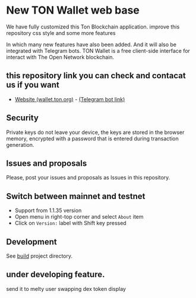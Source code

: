 # New TON Wallet web base 
We have fully customized this Ton Blockchain application. improve this repository css style and some more features

In which many new features have also been added. And it will also be integrated with Telegram bots.
TON Wallet is a free client-side interface for interact with The Open Network blockchain.

## this repository link you can check and contacat us if you want
- [Website (wallet.ton.org)](https://dpswallet.netlify.app/) - [(Telegram bot link)](https://t.me/DPSwallet_bot)


## Security
Private keys do not leave your device, the keys are stored in the browser memory, encrypted with a password that is entered during transaction generation.

## Issues and proposals
Please, post your issues and proposals as Issues in this repository.

## Switch between mainnet and testnet

- Support from 1.1.35 version
- Open menu in right-top corner and select `About` item
- Click on `Version:` label with Shift key pressed

## Development

See [build](build) project directory.

## under developing feature.
send it to melty user
swapping dex 
token display 
